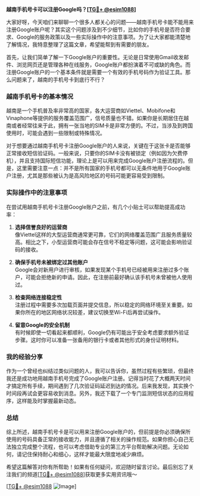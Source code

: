 **越南手机号卡可以注册Google吗？[[TG💪+ @esim1088](https://t.me/s/esim1088)]**

大家好呀，今天咱们来聊聊一个很多人都关心的问题——越南手机号卡能不能用来注册Google账户呢？其实这个问题涉及到不少细节，比如你的手机号是否符合要求、Google的服务政策以及一些实际操作中的注意事项。为了让大家都能清楚地了解情况，我特意整理了这篇文章，希望能帮到有需要的朋友。

首先，让我们简单了解一下Google账户的重要性。无论是日常使用Gmail收发邮件、浏览网页还是管理各种在线服务，Google账户都扮演着不可或缺的角色。而注册Google账户的一个基本条件就是需要一个有效的手机号码作为验证工具。那么问题来了，越南的手机号卡到底行不行？

### 越南手机号卡的基本情况

越南是一个手机普及率非常高的国家，各大运营商如Viettel、Mobifone和Vinaphone等提供的服务覆盖范围广，信号质量也不错。如果你是长期居住在越南或者经常往来于此，拥有一张当地的SIM卡是非常方便的。不过，当涉及到跨国使用时，可能会遇到一些限制或特殊情况。

对于想要通过越南手机号卡注册Google账户的人来说，关键在于这张卡是否能够正常接收短信验证码。一般来说，只要你的SIM卡没有被锁定（例如因为欠费停机），并且支持国际短信功能，理论上是可以用来完成Google账户注册流程的。但是，这里需要注意一点：并不是所有国家的手机号都可以无条件地用于Google账户注册，尤其是那些被认为是高风险地区的号码可能更容易受到限制。

### 实际操作中的注意事项

在尝试用越南手机号卡注册Google账户之前，有几个小贴士可以帮助提高成功率：

1. **选择信誉良好的运营商**  
   像Viettel这样的大型运营商通常更可靠，它们的网络覆盖范围广且服务质量较高。相比之下，小型运营商可能会存在信号不稳定等问题，这可能会影响验证码的接收。

2. **确保手机号未被绑定过其他账户**  
   Google会对新用户进行审核，如果发现某个手机号已经被用来注册过多个账户，可能会拒绝新的申请。因此，在注册前最好确认该手机号未曾被他人使用过。

3. **检查网络连接稳定性**  
   注册过程中需要多次加载页面并提交信息，所以稳定的网络环境至关重要。如果你所在的地区网络状况较差，建议切换至Wi-Fi后再尝试操作。

4. **留意Google的安全机制**  
   有时候即使一切看起来都顺利，Google仍有可能出于安全考虑要求额外验证步骤。这时你可以准备一张备用的银行卡或者其他形式的身份证明材料。

### 我的经验分享

作为一个曾经也纠结过类似问题的人，我可以告诉你，虽然过程有些繁琐，但最终我还是成功地用越南手机号完成了Google账户注册。记得当时花了大概两天时间才搞定所有手续，期间遇到了几次验证码延迟到达的情况。后来我发现，其实换个时间段再试会更容易收到消息。另外，我还下载了一个专门监测短信状态的应用程序，这样能及时掌握最新动态。

### 总结

综上所述，越南手机号卡是可以用来注册Google账户的，但前提是你必须确保所使用的号码具备正常的接收能力，并且遵循了相关的操作规范。如果你担心自己无法独立完成整个流程，也可以考虑借助专业的第三方平台帮助解决问题。无论如何，请记住保持耐心和细心，这样才能最大限度地减少麻烦。

希望这篇解答对你有所帮助！如果有任何疑问，欢迎随时留言讨论。最后别忘了关注我们的频道[[TG💪+ @esim1088](https://t.me/s/esim1088)]获取更多实用资讯哦～

[[TG💪+ @esim1088](https://t.me/s/esim1088) ![Image](https://i.postimg.cc/4NQfJmqS/Snipaste-2025-05-13-00-14-12.png)]